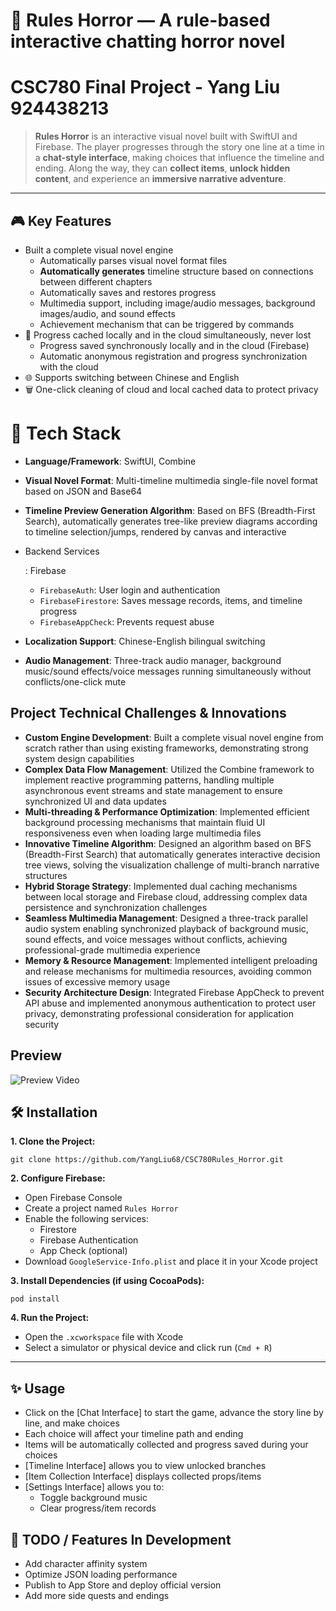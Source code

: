 
# 📱 Rules Horror — A rule-based interactive chatting horror novel

# CSC780 Final Project - Yang Liu 924438213

> **Rules Horror** is an interactive visual novel built with SwiftUI and Firebase. The player progresses through the story one line at a time in a **chat-style interface**, making choices that influence the timeline and ending. Along the way, they can **collect items**, **unlock hidden content**, and experience an **immersive narrative adventure**.

---

## 🎮 Key Features

- Built a complete visual novel engine
  - Automatically parses visual novel format files
  - **Automatically generates** timeline structure based on connections between different chapters
  - Automatically saves and restores progress
  - Multimedia support, including image/audio messages, background images/audio, and sound effects
  - Achievement mechanism that can be triggered by commands
- 🧾 Progress cached locally and in the cloud simultaneously, never lost
  - Progress saved synchronously locally and in the cloud (Firebase)
  - Automatic anonymous registration and progress synchronization with the cloud
- 🌐 Supports switching between Chinese and English
- 🗑️ One-click cleaning of cloud and local cached data to protect privacy

# 🧱 Tech Stack

- **Language/Framework**: SwiftUI, Combine

- **Visual Novel Format**: Multi-timeline multimedia single-file novel format based on JSON and Base64

- **Timeline Preview Generation Algorithm**: Based on BFS (Breadth-First Search), automatically generates tree-like preview diagrams according to timeline selection/jumps, rendered by canvas and interactive

- Backend Services

  : Firebase

  - `FirebaseAuth`: User login and authentication
  - `FirebaseFirestore`: Saves message records, items, and timeline progress
  - `FirebaseAppCheck`: Prevents request abuse

- **Localization Support**: Chinese-English bilingual switching

- **Audio Management**: Three-track audio manager, background music/sound effects/voice messages running simultaneously without conflicts/one-click mute

## Project Technical Challenges & Innovations

- **Custom Engine Development**: Built a complete visual novel engine from scratch rather than using existing frameworks, demonstrating strong system design capabilities
- **Complex Data Flow Management**: Utilized the Combine framework to implement reactive programming patterns, handling multiple asynchronous event streams and state management to ensure synchronized UI and data updates
- **Multi-threading & Performance Optimization**: Implemented efficient background processing mechanisms that maintain fluid UI responsiveness even when loading large multimedia files
- **Innovative Timeline Algorithm**: Designed an algorithm based on BFS (Breadth-First Search) that automatically generates interactive decision tree views, solving the visualization challenge of multi-branch narrative structures
- **Hybrid Storage Strategy**: Implemented dual caching mechanisms between local storage and Firebase cloud, addressing complex data persistence and synchronization challenges
- **Seamless Multimedia Management**: Designed a three-track parallel audio system enabling synchronized playback of background music, sound effects, and voice messages without conflicts, achieving professional-grade multimedia experience
- **Memory & Resource Management**: Implemented intelligent preloading and release mechanisms for multimedia resources, avoiding common issues of excessive memory usage
- **Security Architecture Design**: Integrated Firebase AppCheck to prevent API abuse and implemented anonymous authentication to protect user privacy, demonstrating professional consideration for application security

## Preview

![Preview Video](preview/preview.gif)

## 🛠️ Installation

**1. Clone the Project:**

```
git clone https://github.com/YangLiu68/CSC780Rules_Horror.git
```

**2. Configure Firebase:**

- Open Firebase Console
- Create a project named `Rules Horror`
- Enable the following services:
  - Firestore
  - Firebase Authentication
  - App Check (optional)
- Download `GoogleService-Info.plist` and place it in your Xcode project

**3. Install Dependencies (if using CocoaPods):**

```
pod install
```

**4. Run the Project:**

- Open the `.xcworkspace` file with Xcode
- Select a simulator or physical device and click run (`Cmd + R`)

---

## ✨ Usage

- Click on the [Chat Interface] to start the game, advance the story line by line, and make choices
- Each choice will affect your timeline path and ending
- Items will be automatically collected and progress saved during your choices
- [Timeline Interface] allows you to view unlocked branches
- [Item Collection Interface] displays collected props/items
- [Settings Interface] allows you to:
  - Toggle background music
  - Clear progress/item records

## 🧪 TODO / Features In Development

- Add character affinity system
- Optimize JSON loading performance
- Publish to App Store and deploy official version
- Add more side quests and endings



